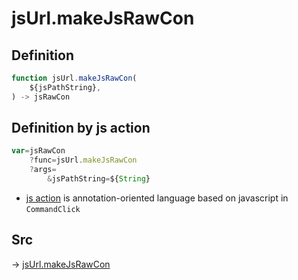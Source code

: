 # jsUrl.makeJsRawCon

## Definition

```js.js
function jsUrl.makeJsRawCon(
	${jsPathString},
) -> jsRawCon
```


## Definition by js action

```js.js
var=jsRawCon
	?func=jsUrl.makeJsRawCon
	?args=
		&jsPathString=${String}
```

- [js action](#) is annotation-oriented language based on javascript in `CommandClick`

## Src

-> [jsUrl.makeJsRawCon](https://github.com/puutaro/CommandClick/blob/master/app/src/main/java/com/puutaro/commandclick/fragment_lib/terminal_fragment/js_interface/JsUrl.kt#L37)


